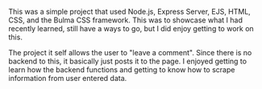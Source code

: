 This was a simple project that used Node.js, Express Server, EJS, HTML, CSS, and the Bulma CSS framework.
This was to showcase what I had recently learned, still have a ways to go, but I did enjoy getting to work on this.

The project it self allows the user to "leave a comment". Since there is no backend to this, it basically just posts it to the page.
I enjoyed getting to learn how the backend functions and getting to know how to scrape information from user entered data.
